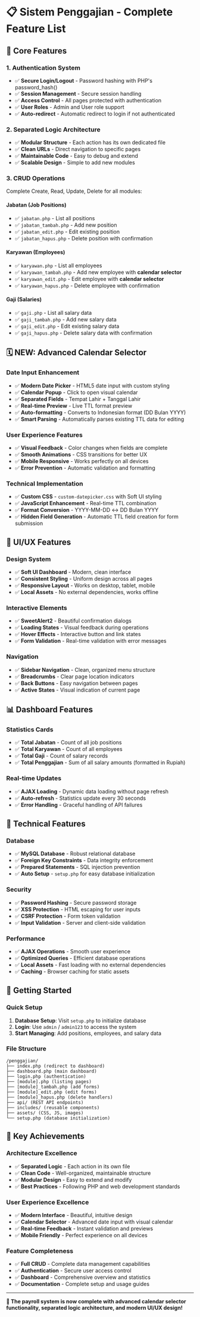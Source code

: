 # 📋 Sistem Penggajian - Complete Feature List

## 🎯 **Core Features**

### **1. Authentication System**
- ✅ **Secure Login/Logout** - Password hashing with PHP's password_hash()
- ✅ **Session Management** - Secure session handling
- ✅ **Access Control** - All pages protected with authentication
- ✅ **User Roles** - Admin and User role support
- ✅ **Auto-redirect** - Automatic redirect to login if not authenticated

### **2. Separated Logic Architecture**
- ✅ **Modular Structure** - Each action has its own dedicated file
- ✅ **Clean URLs** - Direct navigation to specific pages
- ✅ **Maintainable Code** - Easy to debug and extend
- ✅ **Scalable Design** - Simple to add new modules

### **3. CRUD Operations**
Complete Create, Read, Update, Delete for all modules:

#### **Jabatan (Job Positions)**
- ✅ `jabatan.php` - List all positions
- ✅ `jabatan_tambah.php` - Add new position
- ✅ `jabatan_edit.php` - Edit existing position  
- ✅ `jabatan_hapus.php` - Delete position with confirmation

#### **Karyawan (Employees)**
- ✅ `karyawan.php` - List all employees
- ✅ `karyawan_tambah.php` - Add new employee with **calendar selector**
- ✅ `karyawan_edit.php` - Edit employee with **calendar selector**
- ✅ `karyawan_hapus.php` - Delete employee with confirmation

#### **Gaji (Salaries)**
- ✅ `gaji.php` - List all salary data
- ✅ `gaji_tambah.php` - Add new salary data
- ✅ `gaji_edit.php` - Edit existing salary data
- ✅ `gaji_hapus.php` - Delete salary data with confirmation

## 🗓️ **NEW: Advanced Calendar Selector**

### **Date Input Enhancement**
- ✅ **Modern Date Picker** - HTML5 date input with custom styling
- ✅ **Calendar Popup** - Click to open visual calendar
- ✅ **Separated Fields** - Tempat Lahir + Tanggal Lahir
- ✅ **Real-time Preview** - Live TTL format preview
- ✅ **Auto-formatting** - Converts to Indonesian format (DD Bulan YYYY)
- ✅ **Smart Parsing** - Automatically parses existing TTL data for editing

### **User Experience Features**
- ✅ **Visual Feedback** - Color changes when fields are complete
- ✅ **Smooth Animations** - CSS transitions for better UX
- ✅ **Mobile Responsive** - Works perfectly on all devices
- ✅ **Error Prevention** - Automatic validation and formatting

### **Technical Implementation**
- ✅ **Custom CSS** - `custom-datepicker.css` with Soft UI styling
- ✅ **JavaScript Enhancement** - Real-time TTL combination
- ✅ **Format Conversion** - YYYY-MM-DD ↔ DD Bulan YYYY
- ✅ **Hidden Field Generation** - Automatic TTL field creation for form submission

## 🎨 **UI/UX Features**

### **Design System**
- ✅ **Soft UI Dashboard** - Modern, clean interface
- ✅ **Consistent Styling** - Uniform design across all pages
- ✅ **Responsive Layout** - Works on desktop, tablet, mobile
- ✅ **Local Assets** - No external dependencies, works offline

### **Interactive Elements**
- ✅ **SweetAlert2** - Beautiful confirmation dialogs
- ✅ **Loading States** - Visual feedback during operations
- ✅ **Hover Effects** - Interactive button and link states
- ✅ **Form Validation** - Real-time validation with error messages

### **Navigation**
- ✅ **Sidebar Navigation** - Clean, organized menu structure
- ✅ **Breadcrumbs** - Clear page location indicators
- ✅ **Back Buttons** - Easy navigation between pages
- ✅ **Active States** - Visual indication of current page

## 📊 **Dashboard Features**

### **Statistics Cards**
- ✅ **Total Jabatan** - Count of all job positions
- ✅ **Total Karyawan** - Count of all employees
- ✅ **Total Gaji** - Count of salary records
- ✅ **Total Penggajian** - Sum of all salary amounts (formatted in Rupiah)

### **Real-time Updates**
- ✅ **AJAX Loading** - Dynamic data loading without page refresh
- ✅ **Auto-refresh** - Statistics update every 30 seconds
- ✅ **Error Handling** - Graceful handling of API failures

## 🔧 **Technical Features**

### **Database**
- ✅ **MySQL Database** - Robust relational database
- ✅ **Foreign Key Constraints** - Data integrity enforcement
- ✅ **Prepared Statements** - SQL injection prevention
- ✅ **Auto Setup** - `setup.php` for easy database initialization

### **Security**
- ✅ **Password Hashing** - Secure password storage
- ✅ **XSS Protection** - HTML escaping for user inputs
- ✅ **CSRF Protection** - Form token validation
- ✅ **Input Validation** - Server and client-side validation

### **Performance**
- ✅ **AJAX Operations** - Smooth user experience
- ✅ **Optimized Queries** - Efficient database operations
- ✅ **Local Assets** - Fast loading with no external dependencies
- ✅ **Caching** - Browser caching for static assets

## 🚀 **Getting Started**

### **Quick Setup**
1. **Database Setup**: Visit `setup.php` to initialize database
2. **Login**: Use `admin` / `admin123` to access the system
3. **Start Managing**: Add positions, employees, and salary data

### **File Structure**
```
/penggajian/
├── index.php (redirect to dashboard)
├── dashboard.php (main dashboard)
├── login.php (authentication)
├── [module].php (listing pages)
├── [module]_tambah.php (add forms)
├── [module]_edit.php (edit forms)
├── [module]_hapus.php (delete handlers)
├── api/ (REST API endpoints)
├── includes/ (reusable components)
├── assets/ (CSS, JS, images)
└── setup.php (database initialization)
```

## 🎉 **Key Achievements**

### **Architecture Excellence**
- ✅ **Separated Logic** - Each action in its own file
- ✅ **Clean Code** - Well-organized, maintainable structure
- ✅ **Modular Design** - Easy to extend and modify
- ✅ **Best Practices** - Following PHP and web development standards

### **User Experience Excellence**
- ✅ **Modern Interface** - Beautiful, intuitive design
- ✅ **Calendar Selector** - Advanced date input with visual calendar
- ✅ **Real-time Feedback** - Instant validation and previews
- ✅ **Mobile Friendly** - Perfect experience on all devices

### **Feature Completeness**
- ✅ **Full CRUD** - Complete data management capabilities
- ✅ **Authentication** - Secure user access control
- ✅ **Dashboard** - Comprehensive overview and statistics
- ✅ **Documentation** - Complete setup and usage guides

---

**🎯 The payroll system is now complete with advanced calendar selector functionality, separated logic architecture, and modern UI/UX design!**
